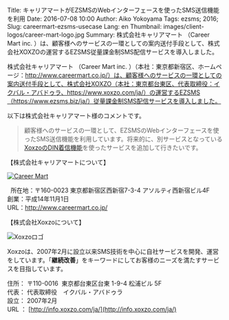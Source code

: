 Title: キャリアマートがEZSMSのWebインターフェースを使ったSMS送信機能を利用
Date: 2016-07-08 10:00
Author: Aiko Yokoyama
Tags: ezsms; 2016;
Slug: careermart-ezsms-usecase
Lang: en
Thumbnail: images/client-logos/career-mart-logo.jpg
Summary: 株式会社キャリアマート （Career Mart inc. ）は、顧客様へのサービスの一環としての案内送付手段として、株式会社XOXZOの運営するEZSMS従量課金制SMS配信サービスを導入しました。

株式会社キャリアマート （Career Mart inc. ）（本社：東京都新宿区、ホームページ：http://www.careermart.co.jp/）は、顧客様へのサービスの一環としての案内送付手段として、株式会社XOXZO（本社：東京都台東区、代表取締役：イクバル・アバドゥラ、https://www.xoxzo.com/ja/）の運営するEZSMS（https://www.ezsms.biz/ja/）従量課金制SMS配信サービスを導入しました。
 

以下は株式会社キャリアマート様のコメントです。

> 顧客様へのサービスの一環として、EZSMSのWebインターフェースを使ったSMS送信機能を利用しています。将来的に、別サービスとなっている[XoxzoのDIN着信機能](https://www.xoxzo.com/ja/about/voice-api/#din)を使ったサービスを追加して行きたいです。

【株式会社キャリアマートについて】

[![Career Mart]({filename}/images/client-logos/career-mart-logo.jpg)](http://www.careermart.co.jp/)

 
所在地：〒160-0023 東京都新宿区西新宿7-3-4 アソルティ西新宿ビル4F  
創業：平成14年11月1日  
URL：<http://www.careermart.co.jp/>

【株式会社Xoxzoについて】

![Xoxzoロゴ]({filename}/images/xoxzo-logo-02.png)

Xoxzoは、2007年2月に設立以来SMS技術を中心に自社サービスを開発、運営をしています。「**継続改善**」をキーワードにしてお客様のニーズを満たすサービスを目指しています。

住所： 〒110-0016  東京都台東区台東 1-9-4 松浦ビル 5F  
代表： 代表取締役　イクバル・アバドゥラ  
設立： 2007年2月  
URL ： [http://info.xoxzo.com/ja/](http://info.xoxzo.com/ja/)

